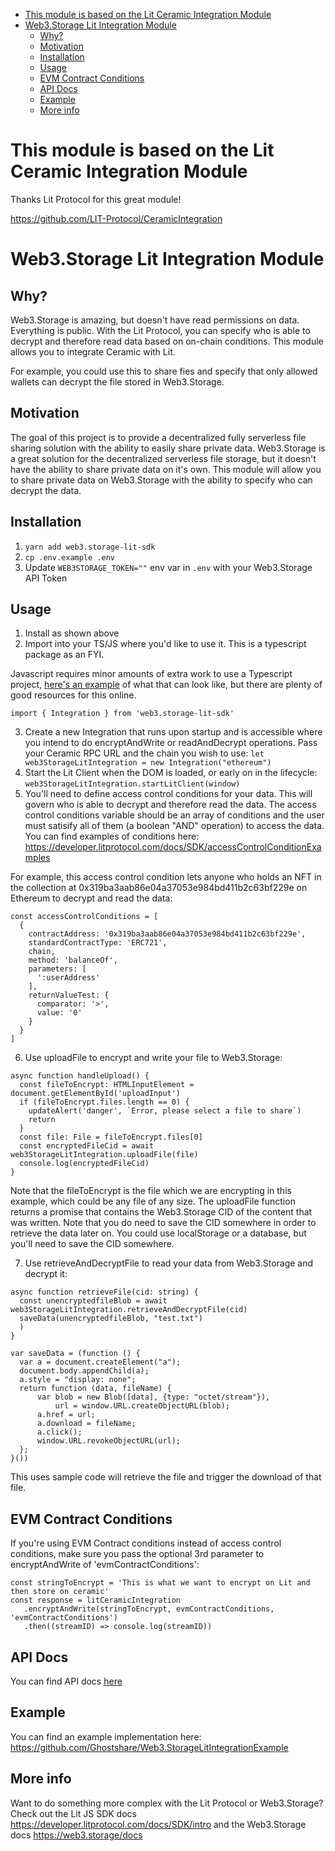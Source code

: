 <!-- START doctoc generated TOC please keep comment here to allow auto update -->
<!-- DON'T EDIT THIS SECTION, INSTEAD RE-RUN doctoc TO UPDATE -->

- [This module is based on the Lit Ceramic Integration Module](#this-module-is-based-on-the-lit-ceramic-integration-module)
- [Web3.Storage Lit Integration Module](#web3storage-lit-integration-module)
  - [Why?](#why)
  - [Motivation](#motivation)
  - [Installation](#installation)
  - [Usage](#usage)
  - [EVM Contract Conditions](#evm-contract-conditions)
  - [API Docs](#api-docs)
  - [Example](#example)
  - [More info](#more-info)

<!-- END doctoc generated TOC please keep comment here to allow auto update -->

# This module is based on the Lit Ceramic Integration Module 

Thanks Lit Protocol for this great module!

https://github.com/LIT-Protocol/CeramicIntegration

# Web3.Storage Lit Integration Module

## Why?

Web3.Storage is amazing, but doesn't have read permissions on data. Everything is public. With the Lit Protocol, you can specify who is able to decrypt and therefore read data based on on-chain conditions. This module allows you to integrate Ceramic with Lit.

For example, you could use this to share fies and specify that only allowed wallets can decrypt the file stored in Web3.Storage.

## Motivation

The goal of this project is to provide a decentralized fully serverless file sharing solution with the ability to easily share private data. Web3.Storage is a great solution for the decentralized serverless file storage, but it doesn't have the ability to share private data on it's own. This module will allow you to share private data on Web3.Storage with the ability to specify who can decrypt the data.

## Installation

1. `yarn add web3.storage-lit-sdk`
2. `cp .env.example .env`
3. Update `WEB3STORAGE_TOKEN=""` env var in `.env` with your Web3.Storage API Token

## Usage

1. Install as shown above
2. Import into your TS/JS where you'd like to use it. This is a typescript package as an FYI.

Javascript requires minor amounts of extra work to use a Typescript project, [here's an example](https://www.freecodecamp.org/news/how-to-add-typescript-to-a-javascript-project/) of what that can look like, but there are plenty of good resources for this online.

`import { Integration } from 'web3.storage-lit-sdk'`

3. Create a new Integration that runs upon startup and is accessible where you intend to do encryptAndWrite or readAndDecrypt operations. Pass your Ceramic RPC URL and the chain you wish to use:
   `let web3StorageLitIntegration = new Integration("ethereum")`
4. Start the Lit Client when the DOM is loaded, or early on in the lifecycle:
   `web3StorageLitIntegration.startLitClient(window)`
5. You'll need to define access control conditions for your data. This will govern who is able to decrypt and therefore read the data. The access control conditions variable should be an array of conditions and the user must satisify all of them (a boolean "AND" operation) to access the data. You can find examples of conditions here: https://developer.litprotocol.com/docs/SDK/accessControlConditionExamples

For example, this access control condition lets anyone who holds an NFT in the collection at 0x319ba3aab86e04a37053e984bd411b2c63bf229e on Ethereum to decrypt and read the data:

```
const accessControlConditions = [
  {
    contractAddress: '0x319ba3aab86e04a37053e984bd411b2c63bf229e',
    standardContractType: 'ERC721',
    chain,
    method: 'balanceOf',
    parameters: [
      ':userAddress'
    ],
    returnValueTest: {
      comparator: '>',
      value: '0'
    }
  }
]
```

6. Use uploadFile to encrypt and write your file to Web3.Storage:

```
async function handleUpload() {
  const fileToEncrypt: HTMLInputElement = document.getElementById('uploadInput')
  if (fileToEncrypt.files.length == 0) {
    updateAlert('danger', `Error, please select a file to share`)
    return
  }
  const file: File = fileToEncrypt.files[0] 
  const encryptedFileCid = await web3StorageLitIntegration.uploadFile(file)
  console.log(encryptedFileCid)
}
```

Note that the fileToEncrypt is the file which we are encrypting in this example, which could be any file of any size. The uploadFile function returns a promise that contains the Web3.Storage CID of the content that was written. Note that you do need to save the CID somewhere in order to retrieve the data later on. You could use localStorage or a database, but you'll need to save the CID somewhere.

7. Use retrieveAndDecryptFile to read your data from Web3.Storage and decrypt it:

```
async function retrieveFile(cid: string) {
  const unencryptedfileBlob = await web3StorageLitIntegration.retrieveAndDecryptFile(cid)
  saveData(unencryptedfileBlob, "test.txt")
  )
}

var saveData = (function () {
  var a = document.createElement("a");
  document.body.appendChild(a);
  a.style = "display: none";
  return function (data, fileName) {
      var blob = new Blob([data], {type: "octet/stream"}),
          url = window.URL.createObjectURL(blob);
      a.href = url;
      a.download = fileName;
      a.click();
      window.URL.revokeObjectURL(url);
  };
}())
```

This uses sample code will retrieve the file and trigger the download of that file.

## EVM Contract Conditions

If you're using EVM Contract conditions instead of access control conditions, make sure you pass the optional 3rd parameter to encryptAndWrite of 'evmContractConditions':

```
const stringToEncrypt = 'This is what we want to encrypt on Lit and then store on ceramic'
const response = litCeramicIntegration
   .encryptAndWrite(stringToEncrypt, evmContractConditions, 'evmContractConditions')
   .then((streamID) => console.log(streamID))
```

## API Docs

You can find API docs [here](documentation/integration.md)

## Example

You can find an example implementation here: https://github.com/Ghostshare/Web3.StorageLitIntegrationExample

## More info

Want to do something more complex with the Lit Protocol or Web3.Storage? Check out the Lit JS SDK docs https://developer.litprotocol.com/docs/SDK/intro and the Web3.Storage docs https://web3.storage/docs
